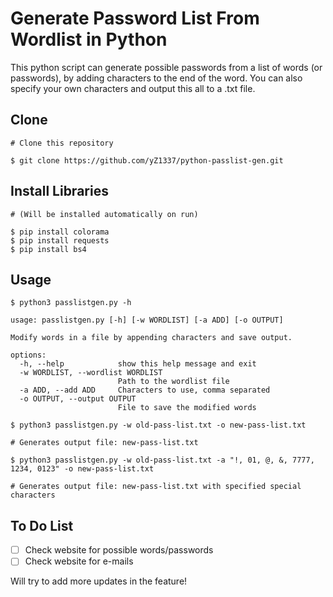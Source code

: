 # Generate Password List From Wordlist in Python

This python script can generate possible passwords from a list of words (or passwords), by adding characters to the end of the word. You can also specify your own characters and output this all to a .txt file.

## Clone

```
# Clone this repository

$ git clone https://github.com/yZ1337/python-passlist-gen.git
```

## Install Libraries

```
# (Will be installed automatically on run)

$ pip install colorama
$ pip install requests
$ pip install bs4
```

## Usage

```
$ python3 passlistgen.py -h

usage: passlistgen.py [-h] [-w WORDLIST] [-a ADD] [-o OUTPUT]

Modify words in a file by appending characters and save output.

options:
  -h, --help            show this help message and exit
  -w WORDLIST, --wordlist WORDLIST
                        Path to the wordlist file
  -a ADD, --add ADD     Characters to use, comma separated
  -o OUTPUT, --output OUTPUT
                        File to save the modified words
```

```
$ python3 passlistgen.py -w old-pass-list.txt -o new-pass-list.txt

# Generates output file: new-pass-list.txt
```

```
$ python3 passlistgen.py -w old-pass-list.txt -a "!, 01, @, &, 7777, 1234, 0123" -o new-pass-list.txt

# Generates output file: new-pass-list.txt with specified special characters
```

## To Do List

- [ ]  Check website for possible words/passwords
- [ ]  Check website for e-mails

Will try to add more updates in the feature!
